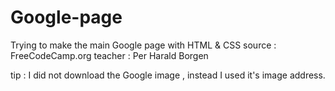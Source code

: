 # Google-page
Trying to make the main Google page with HTML &amp; CSS
source : FreeCodeCamp.org 
teacher : Per Harald Borgen

tip : I did not download the Google image , instead I used it's image address.
